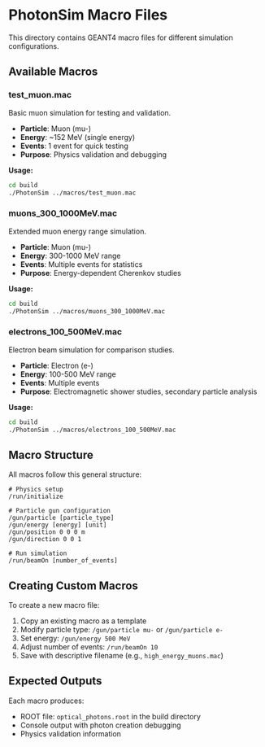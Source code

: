 # PhotonSim Macro Files

This directory contains GEANT4 macro files for different simulation configurations.

## Available Macros

### test_muon.mac
Basic muon simulation for testing and validation.
- **Particle**: Muon (mu-)
- **Energy**: ~152 MeV (single energy)
- **Events**: 1 event for quick testing
- **Purpose**: Physics validation and debugging

**Usage:**
```bash
cd build
./PhotonSim ../macros/test_muon.mac
```

### muons_300_1000MeV.mac
Extended muon energy range simulation.
- **Particle**: Muon (mu-)
- **Energy**: 300-1000 MeV range
- **Events**: Multiple events for statistics
- **Purpose**: Energy-dependent Cherenkov studies

**Usage:**
```bash
cd build
./PhotonSim ../macros/muons_300_1000MeV.mac
```

### electrons_100_500MeV.mac
Electron beam simulation for comparison studies.
- **Particle**: Electron (e-)
- **Energy**: 100-500 MeV range
- **Events**: Multiple events
- **Purpose**: Electromagnetic shower studies, secondary particle analysis

**Usage:**
```bash
cd build
./PhotonSim ../macros/electrons_100_500MeV.mac
```

## Macro Structure

All macros follow this general structure:
```
# Physics setup
/run/initialize

# Particle gun configuration
/gun/particle [particle_type]
/gun/energy [energy] [unit]
/gun/position 0 0 0 m
/gun/direction 0 0 1

# Run simulation
/run/beamOn [number_of_events]
```

## Creating Custom Macros

To create a new macro file:

1. Copy an existing macro as a template
2. Modify particle type: `/gun/particle mu-` or `/gun/particle e-`
3. Set energy: `/gun/energy 500 MeV`
4. Adjust number of events: `/run/beamOn 10`
5. Save with descriptive filename (e.g., `high_energy_muons.mac`)

## Expected Outputs

Each macro produces:
- ROOT file: `optical_photons.root` in the build directory
- Console output with photon creation debugging
- Physics validation information